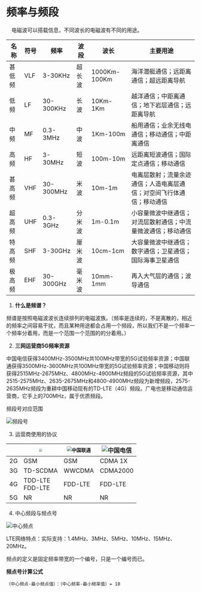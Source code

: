 # 频率与频段

&ensp;&ensp;电磁波可以搭载信息，不同波长的电磁波有不同的用途。

| 名称   | 符号 | 频率      | 波段   | 波长         | 主要用途                                                     |
| ------ | ---- | --------- | ------ | ------------ | ------------------------------------------------------------ |
| 甚低频 | VLF  | 3-30KHz   | 超长波 | 1000Km-100Km | 海洋潜艇通信；远距离通信；超远距离导航                       |
| 低频   | LF   | 30-300KHz | 长波   | 10Km-1Km     | 越洋通信；中距离通信；地下岩层通信；远距离导航               |
| 中频   | MF   | 0.3-3MHz  | 中波   | 1Km-100m     | 船用通信；业余无线电通信；移动通信；中距离通信               |
| 高频   | HF   | 3-30MHz   | 短波   | 100m-10m     | 远距离短波通信；国际定点通信；移动通信                       |
| 甚高频 | VHF  | 30-300MHz | 米波   | 10m-1m       | 电离层散射；流量余迹通信；人造电离层通信；对空间飞行体通信；移动通信 |
| 超高频 | UHF  | 0.3-3GHz  | 分米波 | 1m-0.1m      | 小容量微波中继通信；对流层散射通信；中流量微波通信；移动通信 |
| 特高频 | SHF  | 3-30GHz   | 厘米波 | 10cm-1cm     | 大容量微波中继通信；数字通信；卫星通信；国际海事卫星通信     |
| 极高频 | EHF  | 30-300GHz | 毫米波 | 10mm-1mm     | 再入大气层的通信；波导通信                                   |

1. **什么是频谱？**

频谱是按照电磁波波长连续排列的电磁波族。（频率是连续的，不是离散的，相近的频率之间容易干扰，而且某种用途都会占用一个频段，所以我们不是一个频率一个频率分着用，而是一个范围一个范围的的分着用。）

2. **三网运营商5G频率资源**

中国电信获得3400MHz-3500MHz共100MHz带宽的5G试验频率资源；中国联通获得3500MHz-3600MHz共100MHz带宽的5G试验频率资源；中国移动则将获得2515MHz-2675MHz、4800MHz-4900MHz频段的5G试验频率资源，其中2515-2575MHz、2635-2675MHz和4800-4900MHz频段为新增频段，2575-2635MHz频段为重耕中国移动现有的TD-LTE（4G）频段。广电也是移动通信运营商，它手上的700MHz，属于优质频段。

频段号对应范围

![频段号](https://gitee.com/myzyzy/material/raw/image/%E7%BD%91%E7%BB%9C%E4%BC%98%E5%8C%96/%E9%A2%91%E7%8E%87%E4%B8%8E%E9%A2%91%E6%AE%B5/%E9%A2%91%E6%AE%B5%E5%8F%B7.jpg)

3. 运营商使用的协议 

|      | <img src="https://gitee.com/myzyzy/material/raw/image/%E7%BD%91%E7%BB%9C%E4%BC%98%E5%8C%96/%E9%A2%91%E7%8E%87%E4%B8%8E%E9%A2%91%E6%AE%B5/%E4%B8%AD%E5%9B%BD%E7%A7%BB%E5%8A%A8.png" style="zoom:50%;" /> | <img src="https://gitee.com/myzyzy/material/raw/image/%E7%BD%91%E7%BB%9C%E4%BC%98%E5%8C%96/%E9%A2%91%E7%8E%87%E4%B8%8E%E9%A2%91%E6%AE%B5/%E4%B8%AD%E5%9B%BD%E8%81%94%E9%80%9A.png" alt="中国联通" style="zoom: 80%;" /> | ![中国电信](https://gitee.com/myzyzy/material/raw/image/%E7%BD%91%E7%BB%9C%E4%BC%98%E5%8C%96/%E9%A2%91%E7%8E%87%E4%B8%8E%E9%A2%91%E6%AE%B5/%E4%B8%AD%E5%9B%BD%E7%94%B5%E4%BF%A1.png) |
| ---- | ------------------------------------------------------------ | ------------------------------------------------------------ | ------------------------------------------------------------ |
| 2G   | GSM                                                          | GSM                                                          | CDMA 1X                                                      |
| 3G   | TD-SCDMA                                                     | WWCDMA                                                       | CDMA2000                                                     |
| 4G   | TDD-LTE <br />FDD-LTE                                        | FDD-LTE                                                      | FDD-LTE                                                      |
| 5G   | NR                                                           | NR                                                           | NR                                                           |

4. 中心频段与频点号

![中心频点](https://gitee.com/myzyzy/material/raw/image/%E7%BD%91%E7%BB%9C%E4%BC%98%E5%8C%96/%E9%A2%91%E7%8E%87%E4%B8%8E%E9%A2%91%E6%AE%B5/%E4%B8%AD%E5%BF%83%E9%A2%91%E7%82%B9.png)

LTE网络特点：实际支持：1.4MHz、3MHz、5MHz、10MHz、15MHz、20MHz。

频点的定义是固定频率带宽的一个编号，只是一个编号而已。

**频点号计算公式**

```
（中心频点-最小频点值）：（中心频率-最小频率值）= 10
```


